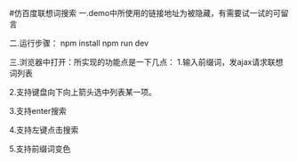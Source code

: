 #仿百度联想词搜索
一.demo中所使用的链接地址为被隐藏，有需要试一试的可留言

二.运行步骤：
   npm install
   npm run dev 
   
三.浏览器中打开：所实现的功能点是一下几点：
   1.输入前缀词，发ajax请求联想词列表
   
   2.支持键盘向下向上箭头选中列表某一项。
   
   3.支持enter搜索
   
   4.支持左键点击搜索
   
   5.支持前缀词变色
